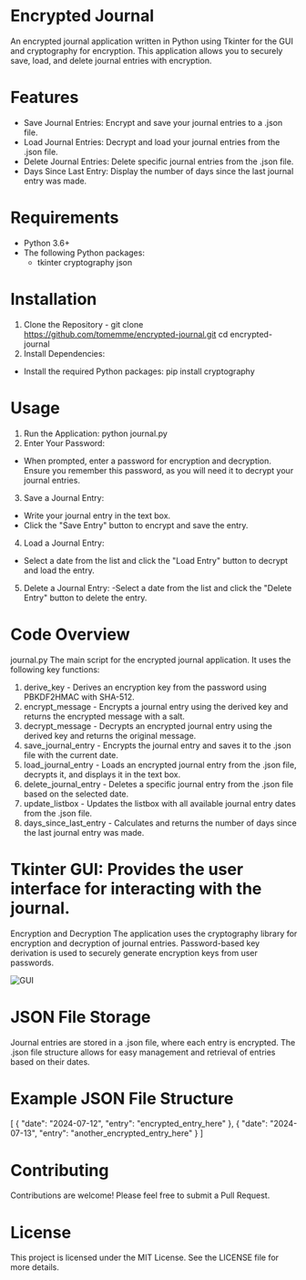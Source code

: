 # Encrypted Journal
An encrypted journal application written in Python using Tkinter for the GUI and cryptography for encryption. This application allows you to securely save, load, and delete journal entries with encryption.

# Features
- Save Journal Entries: Encrypt and save your journal entries to a .json file.
- Load Journal Entries: Decrypt and load your journal entries from the .json file.
- Delete Journal Entries: Delete specific journal entries from the .json file.
- Days Since Last Entry: Display the number of days since the last journal entry was made.

# Requirements
- Python 3.6+
- The following Python packages:
    - tkinter
    cryptography
    json

# Installation
1. Clone the Repository - git clone https://github.com/tomemme/encrypted-journal.git
    cd encrypted-journal
2. Install Dependencies:
- Install the required Python packages: pip install cryptography

# Usage
1. Run the Application: python journal.py
2. Enter Your Password:
- When prompted, enter a password for encryption and decryption. Ensure you remember this password, as you will need it to decrypt your journal entries.
3. Save a Journal Entry:
- Write your journal entry in the text box.
- Click the "Save Entry" button to encrypt and save the entry.
4. Load a Journal Entry:
- Select a date from the list and click the "Load Entry" button to decrypt and load the entry.
5. Delete a Journal Entry:
-Select a date from the list and click the "Delete Entry" button to delete the entry.

# Code Overview
journal.py
The main script for the encrypted journal application. It uses the following key functions:
1. derive_key - Derives an encryption key from the password using PBKDF2HMAC with SHA-512.
2. encrypt_message - Encrypts a journal entry using the derived key and returns the encrypted message with a salt.
3. decrypt_message - Decrypts an encrypted journal entry using the derived key and returns the original message.
4. save_journal_entry - Encrypts the journal entry and saves it to the .json file with the current date.
5. load_journal_entry - Loads an encrypted journal entry from the .json file, decrypts it, and displays it in the text box.
6. delete_journal_entry - Deletes a specific journal entry from the .json file based on the selected date.
7. update_listbox - Updates the listbox with all available journal entry dates from the .json file.
8. days_since_last_entry - Calculates and returns the number of days since the last journal entry was made.

# Tkinter GUI: Provides the user interface for interacting with the journal.
Encryption and Decryption
The application uses the cryptography library for encryption and decryption of journal entries. Password-based key derivation is used to securely generate encryption keys from user passwords.

![GUI](https://github.com/user-attachments/assets/bcbc7b89-7898-482e-930f-be9540c3c833)

# JSON File Storage
Journal entries are stored in a .json file, where each entry is encrypted. The .json file structure allows for easy management and retrieval of entries based on their dates.

# Example JSON File Structure
[
    {
        "date": "2024-07-12",
        "entry": "encrypted_entry_here"
    },
    {
        "date": "2024-07-13",
        "entry": "another_encrypted_entry_here"
    }
]

# Contributing
Contributions are welcome! Please feel free to submit a Pull Request.

# License
This project is licensed under the MIT License. See the LICENSE file for more details.

